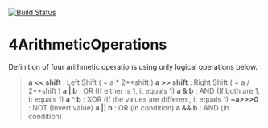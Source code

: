 [![Build Status](https://travis-ci.org/snst-lab/4ArithmeticOperations.svg?branch=master)](https://travis-ci.org/snst-lab/4ArithmeticOperations) 

4ArithmeticOperations
====
Definition of four arithmetic operations using only logical operations below. 

> **a << shift** : Left Shift ( = a * 2\**shift )
> **a >> shift** : Right Shift ( = a / 2\**shift )
> **a | b** : OR  (If either is 1, it equals 1)
> **a & b** : AND (If both are 1, it equals 1)
> **a ^ b** : XOR (If the values are different, it equals 1)
> **~a>>>0** : NOT (Invert value)
> **a || b** : OR (in condition)
> **a && b** : AND (in condition)
